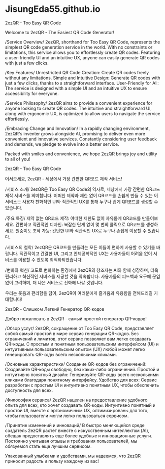 # JisungEda55.github.io
<EN>
2ezQR - Too Easy QR Code

Welcome to 2ezQR - The Easiest QR Code Generator!

/Service Overview/
2ezQR, shorthand for Too Easy QR Code, represents the simplest QR code generation service in the world. 
With no constraints or limitations, this service allows you to effortlessly create QR codes. 
Featuring a user-friendly UI and an intuitive UX, anyone can easily generate QR codes with just a few clicks.

/Key Features/
Unrestricted QR Code Creation: Create QR codes freely without any limitations.
Simple and Intuitive Design: Generate QR codes with just a few clicks, thanks to a straightforward interface.
User-Friendly for All: The service is designed with a simple UI and an intuitive UX to ensure accessibility for everyone.

/Service Philosophy/
2ezQR aims to provide a convenient experience for anyone looking to create QR codes.
The intuitive and straightforward UI, along with ergonomic UX, is optimized to allow users to navigate the service effortlessly.

/Embracing Change and Innovation/
In a rapidly changing environment, 2ezQR's inventer grows alongside AI, promising to deliver even more convenient and innovative services. 
Constantly considering user feedback and demands, we pledge to evolve into a better service.

Packed with smiles and convenience, we hope 2ezQR brings joy and utility to all of you!


<KO>
2ezQR - Too Easy QR Code

어서오세요, 2ezQR - 세상에서 가장 간편한 QR코드 제작 서비스!

/서비스 소개/
2ezQR은 Too Easy QR Code의 약자로, 세상에서 가장 간편한 QR코드 제작 서비스를 의미합니다. 
어떠한 제약과 제한 없이 QR코드를 손쉽게 만들 수 있는 이 서비스는 사용자 친화적인 UI와 직관적인 UX를 통해 누구나 쉽게 QR코드를 생성할 수 있습니다.

/주요 특징/
제약 없는 QR코드 제작: 어떠한 제한도 없이 자유롭게 QR코드를 만들어보세요.
간편하고 직관적인 디자인: 복잡한 단계 없이 몇 번의 클릭으로 QR코드를 생성하세요.
원숭이도 조작 가능: 간단한 UI와 직관적인 UX로 누구나 손쉽게 이용할 수 있습니다.

/서비스의 철학/
2ezQR은 QR코드를 만들려는 모든 이들이 편하게 사용할 수 있기를 바랍니다. 
직관적이고 간결한 UI, 그리고 인체공학적인 UX는 사용자들이 어려움 없이 서비스를 이용할 수 있도록 최적화되었습니다.

/변화와 혁신/
고도로 변화하는 환경에서 2ezQR의 창조자는 AI와 함께 성장하며, 더욱 편리하고 혁신적인 서비스를 제공할 것을 약속합니다. 사용자들의 피드백과 요구에 끊임없이 고려하며, 더 나은 서비스로 진화해 나갈 것입니다.

우리는 웃음과 편리함을 담아, 2ezQR이 여러분에게 즐거움과 유용함을 전해드리길 기대합니다!


<RU>
2ezQR - Слишком Легкий Генератор QR-кодов

Добро пожаловать в 2ezQR - самый простой генератор QR-кодов!

/Обзор услуг/
2ezQR, сокращение от Too Easy QR Code, представляет собой самый простой в мире сервис генерации QR-кодов.
Без ограничений и лимитов, этот сервис позволяет вам легко создавать QR-коды.
С простым и понятным пользовательским интерфейсом (UI) и интуитивным пользовательским опытом (UX) любой может легко генерировать QR-коды всего несколькими кликами.

/Основные характеристики/
Создание QR-кодов без ограничений: Создавайте QR-коды свободно, без каких-либо ограничений.
Простой и интуитивно понятный дизайн: Генерируйте QR-коды всего несколькими кликами благодаря понятному интерфейсу.
Удобство для всех: Сервис разработан с простым UI и интуитивно понятным UX, чтобы обеспечить доступность для всех.

/Философия сервиса/
2ezQR нацелен на предоставление удобного опыта для всех, кто хочет создавать QR-коды.
Интуитивно понятный и простой UI, вместе с эргономичным UX, оптимизированы для того, чтобы пользователи могли легко пользоваться сервисом.

/Принятие изменений и инноваций/
В быстро меняющейся среде создатель 2ezQR растет вместе с искусственным интеллектом (AI), обещая предоставлять еще более удобные и инновационные услуги.
Постоянно учитывая отзывы и требования пользователей, мы обязуемся стать еще лучшим сервисом.

Упакованный улыбками и удобствами, мы надеемся, что 2ezQR приносит радость и пользу каждому из вас!
